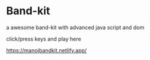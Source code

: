 # Band-kit
a awesome band-kit with advanced java script and dom

click/press keys and play here 


https://manojbandkit.netlify.app/
